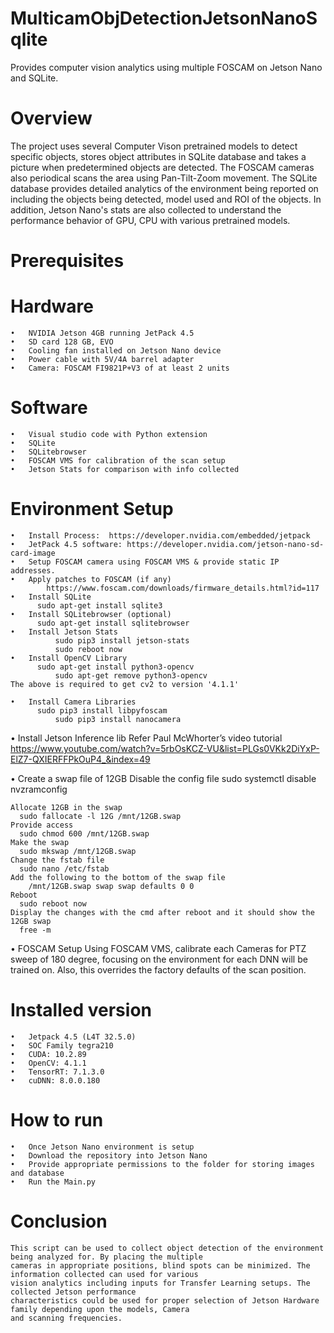 # MulticamObjDetectionJetsonNanoSqlite
Provides computer vision analytics using multiple FOSCAM on Jetson Nano and SQLite.


# Overview
 The project uses several Computer Vison pretrained models to detect specific objects, stores object attributes in SQLite database and takes a picture when predetermined objects are detected.  The FOSCAM cameras also periodical scans the area using Pan-Tilt-Zoom movement. The SQLite database provides detailed analytics of the environment being reported on including the objects being detected, model used and ROI of the objects. In addition, Jetson Nano's stats are also collected to understand the performance behavior of GPU, CPU with various pretrained models.	

# Prerequisites
 # Hardware
    •	NVIDIA Jetson 4GB running JetPack 4.5
    •	SD card 128 GB, EVO 
    •	Cooling fan installed on Jetson Nano device
    •	Power cable with 5V/4A barrel adapter
    •	Camera: FOSCAM FI9821P+V3 of at least 2 units
 
 # Software
    •	Visual studio code with Python extension
    •	SQLite
    •	SQLitebrowser
    •	FOSCAM VMS for calibration of the scan setup 
    •	Jetson Stats for comparison with info collected 

 # Environment Setup
    •	Install Process:  https://developer.nvidia.com/embedded/jetpack
    •	JetPack 4.5 software: https://developer.nvidia.com/jetson-nano-sd-card-image
    •	Setup FOSCAM camera using FOSCAM VMS & provide static IP addresses.
    •	Apply patches to FOSCAM (if any)
            https://www.foscam.com/downloads/firmware_details.html?id=117
    •	Install SQLite 
    	  sudo apt-get install sqlite3
    •	Install SQLitebrowser (optional)
    	  sudo apt-get install sqlitebrowser
    •	Install Jetson Stats
              sudo pip3 install jetson-stats
              sudo reboot now
    •	Install OpenCV Library
    	  sudo apt-get install python3-opencv
              sudo apt-get remove python3-opencv
    The above is required to get cv2 to version '4.1.1'
   
    •	Install Camera Libraries 
    	  sudo pip3 install libpyfoscam
   	          sudo pip3 install nanocamera

•	Install Jetson Inference lib 
      Refer Paul McWhorter’s video tutorial
                https://www.youtube.com/watch?v=5rbOsKCZ-VU&list=PLGs0VKk2DiYxP-ElZ7-QXIERFFPkOuP4_&index=49
          

•	Create a swap file of 12GB
    Disable the config file 
      sudo systemctl disable nvzramconfig
    
    Allocate 12GB in the swap  
      sudo fallocate -l 12G /mnt/12GB.swap    
    Provide access 
      sudo chmod 600 /mnt/12GB.swap
    Make the swap 
      sudo mkswap /mnt/12GB.swap
    Change the fstab file 
      sudo nano /etc/fstab
    Add the following to the bottom of the swap file 
        /mnt/12GB.swap swap swap defaults 0 0 
    Reboot 
      sudo reboot now 
    Display the changes with the cmd after reboot and it should show the 12GB swap
      free -m

•	FOSCAM Setup
	  Using FOSCAM VMS, calibrate each Cameras for PTZ sweep of 180 degree, focusing on the environment for each DNN will be trained on. Also, this overrides the factory defaults of the scan position.
 
# Installed version
    •	Jetpack 4.5 (L4T 32.5.0)
    •	SOC Family tegra210
    •	CUDA: 10.2.89 
    •	OpenCV: 4.1.1 
    •	TensorRT: 7.1.3.0 
    •	cuDNN: 8.0.0.180

# How to run
    •	Once Jetson Nano environment is setup 
    •	Download the repository into Jetson Nano 
    •	Provide appropriate permissions to the folder for storing images and database 
    •	Run the Main.py

# Conclusion 
    This script can be used to collect object detection of the environment being analyzed for. By placing the multiple 
    cameras in appropriate positions, blind spots can be minimized. The information collected can used for various 
    vision analytics including inputs for Transfer Learning setups. The collected Jetson performance 
    characteristics could be used for proper selection of Jetson Hardware family depending upon the models, Camera 
    and scanning frequencies. 

